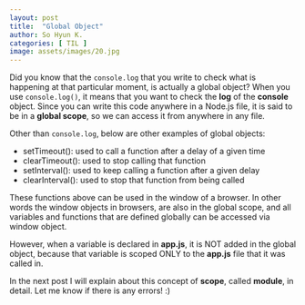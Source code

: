 ```yaml
---
layout: post
title:  "Global Object"
author: So Hyun K.
categories: [ TIL ]
image: assets/images/20.jpg
---
```


Did you know that the ```console.log``` that you write to check what is happening at that particular moment, is actually a global object?
When you use ```console.log()```, it means that you want to check the **log** of the **console** object. Since you can write this code anywhere in a Node.js file, it is said to be in a **global scope**, so we can access it from anywhere in any file.

Other than ```console.log```, below are other examples of global objects:
<ul>
    <li>setTimeout(): used to call a function after a delay of a given time</li>
    <li>clearTimeout(): used to stop calling that function</li>
    <li>setInterval(): used to keep calling a function after a given delay</li>
    <li>clearInterval(): used to stop that function from being called</li>
</ul>

These functions above can be used in the window of a browser. In other words the window objects in browsers, are also in the global scope, and all variables and functions that are defined globally can be accessed via window object.

However, when a variable is declared in **app.js**, it is NOT added in the global object, because that variable is scoped ONLY to the **app.js** file that it was called in.


In the next post I will explain about this concept of **scope**, called **module**, in detail.
Let me know if there is any errors! :)